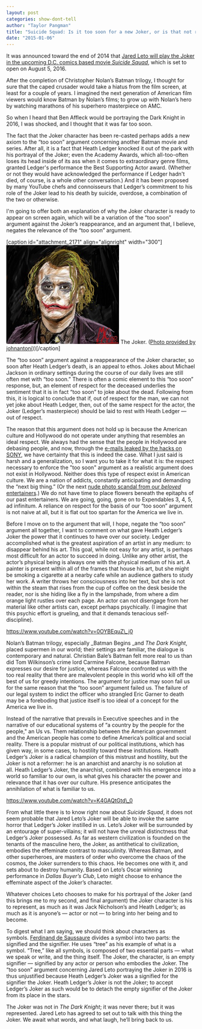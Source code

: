```yaml
---
layout: post
categories: show-dont-tell
author: "Taylor Pangman"
title: "Suicide Squad: Is it too soon for a new Joker, or is that not really the question anyway?"
date: "2015-01-06"
---
```


It was announced toward the end of 2014 that [Jared Leto will play the Joker in the upcoming D.C. comics based movie _Suicide Squad_](http://variety.com/2014/film/news/suicide-squad-cast-revealed-jared-leto-to-play-the-joker-will-smith-is-deadshot-1201368867/), which is set to open on August 5, 2016.

After the completion of Christopher Nolan’s Batman trilogy, I thought for sure that the caped crusader would take a hiatus from the film screen, at least for a couple of years. I imagined the next generation of American film viewers would know Batman by Nolan’s films; to grow up with Nolan’s hero by watching marathons of his superhero masterpiece on AMC.

So when I heard that Ben Affleck would be portraying the Dark Knight in 2016, I was shocked, and I thought that it was far too soon. 

The fact that the Joker character has been re-casted perhaps adds a new axiom to the “too soon” argument concerning another Batman movie and series. After all, it is a fact that Heath Ledger knocked it out of the park with his portrayal of the Joker; even the Academy Awards, which all-too-often loses its head inside of its ass when it comes to extraordinary genre films, granted Ledger's performance the Best Supporting Actor award. (Whether or not they would have acknowledged the performance if Ledger hadn't died, of course, is a whole other conversation.) And it has been proposed by many YouTube chefs and connoisseurs that Ledger’s commitment to his role of the Joker lead to his death by suicide, overdose, a combination of the two or otherwise.

I'm going to offer both an explanation of why the Joker character is ready to appear on screen again, which will be a variation of the “too soon” argument against the Joker’s reappearance, and an argument that, I believe, negates the relevance of the “too soon” argument.

\[caption id="attachment\_2171" align="alignright" width="300"\][![The Joker. (Photo provided by johnantoni)  ](images/The-Joker-300x263.jpg)](http://www.thehighscreen.com/wp-content/uploads/2015/01/The-Joker.jpg) The Joker. ([Photo provided by johnantoni](http://www.flickr.com/photos/indieflickr/2715436750/in/photolist-cC3x5w-8vjA3D-eGcJE3-8R5pzt-dTbDDX-fQnaUX-58XjK1-7TSP8C-4KnSbu-67QqHq-55uhDw-nDZ2Sd-7u3ijX-67Qphf-67LcRT-7DRXAB-82doUS-aapxdA-4KrzBq-8p7zB5-5wNF94-cTfa69-4KpQ4F-7JEZjB-67LbHX-2NR5tJ-a7pS4p-67rJeX-MKt2U-8Qo25p-67Ld8X-67QrGY-5wRWSu-bm3uQd-5YL6cZ-gzGv5G-6hp2CJ-67Ldfe-9B9KsU-67QmdL-67Lg6v-67Qq4d-67Ld2K-67QmDQ-67Lbxr-67QoFQ-67Lb8e-4d1Ehj-jwVKRx-jwQcDX)))\[/caption\]

The “too soon” argument against a reappearance of the Joker character, so soon after Heath Ledger’s death, is an appeal to ethos. Jokes about Michael Jackson in ordinary settings during the course of our daily lives are still often met with “too soon.” There is often a comic element to this “too soon” response, but, an element of respect for the deceased underlies the sentiment that it is in fact “too soon” to joke about the dead. Following from this, it is logical to conclude that if, out of respect for the man, we can not yet joke about Heath Ledger, then, out of the same respect for the actor, the Joker (Ledger’s masterpiece) should be laid to rest with Heath Ledger — out of respect. 

The reason that this argument does not hold up is because the American culture and Hollywood do not operate under anything that resembles an ideal respect. We always had the sense that the people in Hollywood are debasing people, and now, through the [e-mails leaked by the hacks on SONY](http://www.theverge.com/2014/12/12/7384871/why-were-reporting-on-sony-leak-hack-ethics-mpaa), we have certainty that this is indeed the case. What I just said is harsh and a generalization, so I want you to take it for what it is: the respect necessary to enforce the "too soon" argument as a realistic argument does not exist in Hollywood. Neither does this type of respect exist in American culture. We are a nation of addicts, constantly anticipating and demanding the “next big thing.” (Or the next [nude photo scandal from our _beloved_ entertainers](http://www.thehighscreen.com/2014/10/jennifer-lawrence-vanity-fair-hates/).) We do not have time to place flowers beneath the epitaphs of our past entertainers. We are going, going, gone on to Expendables 3, 4, 5, ad infinitum. A reliance on respect for the basis of our “too soon” argument is not naive at all, but it is flat out too spartan for the America we live in.

Before I move on to the argument that will, I hope, negate the “too soon” argument all together, I want to comment on what gave Heath Ledger’s Joker the power that it continues to have over our society. Ledger accomplished what is the greatest aspiration of an artist in any medium: to disappear behind his art. This goal, while not easy for any artist, is perhaps most difficult for an actor to succeed in doing. Unlike any other artist, the actor’s physical being is always one with the physical medium of his art. A painter is present within all of the frames that house his art, but she might be smoking a cigarette at a nearby cafe while an audience gathers to study her work. A writer throws her consciousness into her text, but she is not within the steam that rises from the cup of coffee on the desk beside the reader, nor is she hiding like a fly in the lampshade, from where a dim orange light rustles over each page. An actor can not disengage from her material like other artists can, except perhaps psychically. (I imagine that this psychic effort is grueling, and that it demands tenacious self-discipline). 

https://www.youtube.com/watch?v=0OYBEquZ\_j0

Nolan’s Batman trilogy, especially _Batman Begins _and _The Dark Knight_, placed supermen in our world; their settings are familiar, the dialogue is contemporary and natural. Christian Bale’s Batman felt more real to us than did Tom Wilkinson’s crime lord Carmine Falcone, because Batman expresses our desire for justice, whereas Falcone confronted us with the too real reality that there are malevolent people in this world who kill off the best of us for greedy intentions. The argument for justice may soon fail us for the same reason that the “too soon” argument failed us. The failure of our legal system to indict the officer who strangled Eric Garner to death may be a foreboding that justice itself is too ideal of a concept for the America we live in.

Instead of the narrative that prevails in Executive speeches and in the narrative of our educational systems of “a country by the people for the people," an Us vs. Them relationship between the American government and the American people has come to define America’s political and social reality. There is a popular mistrust of our political institutions, which has given way, in some cases, to hostility toward these institutions. Heath Ledger’s Joker is a radical champion of this mistrust and hostility, but the Joker is not a reformer: he is an anarchist and anarchy is no solution at all. Heath Ledger’s Joker, the anarchist, combined with his emergence into a world so familiar to our own, is what gives his character the power and relevance that it has over our culture. His presence anticipates the annihilation of what is familiar to us. 

https://www.youtube.com/watch?v=K4GAQtGtd\_0

From what little there is to know right now about _Suicide Squad_, it does not seem probable that Jared Leto’s Joker will be able to invoke the same horror that Ledger’s Joker instilled in us. Leto’s Joker will be surrounded by an entourage of super-villains; it will not have the unreal distinctness that Ledger’s Joker possessed. As far as western civilization is founded on the tenants of the masculine hero, the Joker, as antithetical to civilization, embodies the effeminate contrast to masculinity. Whereas Batman, and other superheroes, are masters of order who overcome the chaos of the cosmos, the Joker surrenders to this chaos. He becomes one with it, and sets about to destroy humanity. Based on Leto’s Oscar winning performance in _Dallas Buyer’s Club_, Leto might choose to enhance the effeminate aspect of the Joker’s character.

Whatever choices Leto chooses to make for his portrayal of the Joker (and this brings me to my second, and final argument) the Joker character is his to represent, as much as it was Jack Nicholson’s and Heath Ledger’s; as much as it is anyone’s — actor or not — to bring into her being and to become. 

To digest what I am saying, we should think about characters as symbols. [Ferdinand de Saussaure](http://www.saylor.org/site/wp-content/uploads/2011/09/ENGL301-De-Saussures-Liguistic-Theories.pdf) divides a symbol into two parts: the signified and the signifier. He uses “tree” as his example of what is a symbol. “Tree,” like all symbols, is composed of two essential parts — what we speak or write, and the thing itself. The Joker, the character, is an empty signifier — signified by any actor or person who embodies the Joker. The “too soon” argument concerning Jared Leto portraying the Joker in 2016 is thus unjustified because Heath Ledger’s Joker was a signified for the signifier the Joker. Heath Ledger’s Joker is not the Joker; to accept Ledger’s Joker as such would be to detach the empty signifier of the Joker from its place in the stars.

The Joker was not in _The Dark Knight_; it was never there; but it was represented. Jared Leto has agreed to set out to talk with this thing the Joker. We await what words, and what laugh, he’ll bring back to us.


